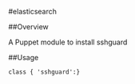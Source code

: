 #elasticsearch

##Overview

A Puppet module to install sshguard

##Usage

```puppet
class { 'sshguard':}
```

